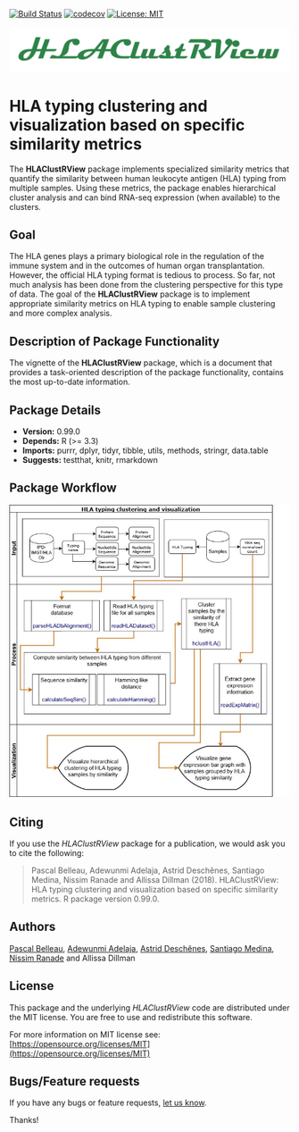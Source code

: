 [![Build Status](https://travis-ci.org/NCBI-Hackathons/HLAClustRView.svg?branch=master)](https://travis-ci.org/NCBI-Hackathons/HLAClustRView)
[![codecov](https://codecov.io/gh/NCBI-Hackathons/HLAClustRView/branch/master/graph/badge.svg)](https://codecov.io/gh/NCBI-Hackathons/HLAClustRView)
[![License: MIT](https://img.shields.io/badge/License-MIT-yellow.svg)](https://opensource.org/licenses/MIT)

<p align="center">
<img src="/vignettes/HLAClustRViewLogo.png" alt=""/>
</p>

# HLA typing clustering and visualization based on specific similarity metrics #


The **HLAClustRView** package implements specialized similarity metrics that
quantify the similarity between human leukocyte antigen (HLA) typing from 
multiple samples. Using these metrics, the package enables hierarchical 
cluster analysis and can bind RNA-seq expression (when available) to the 
clusters.

## Goal ##

The HLA genes plays a primary biological role in 
the regulation of the immune system and in the outcomes of human organ 
transplantation. However, the official HLA typing format is tedious to process.
So far, not much analysis has been done from the clustering perspective for
this type of data.
The goal of the **HLAClustRView** package is to implement appropriate 
similarity metrics on HLA typing to enable sample clustering and more complex
analysis.

## Description of Package Functionality ##

The vignette of the **HLAClustRView** package, which is a document that 
provides a task-oriented description of the package functionality, contains the 
most up-to-date information.

## Package Details ##

* **Version:** 0.99.0
* **Depends:** R (>= 3.3)
* **Imports:** purrr, dplyr, tidyr, tibble, utils, methods, stringr, data.table
* **Suggests:** testthat, knitr, rmarkdown
    
## Package Workflow ##


<p align="center">
<img src="/vignettes/HLAdesign.jpg" alt=""/>
</>

## Citing ##

If you use the *HLAClustRView* package 
for a publication, we would ask you to cite the following:

> Pascal Belleau, Adewunmi Adelaja, Astrid Deschênes, Santiago Medina, Nissim Ranade and Allissa Dillman (2018). HLAClustRView: HLA typing clustering and visualization based on specific similarity metrics. R package version 0.99.0.

## Authors ##

[Pascal Belleau](http://ca.linkedin.com/in/pascalbelleau "Pascal Belleau"),
[Adewunmi Adelaja](https://www.linkedin.com/in/adewunmi-adelaja-2b3b1635/ "Adewunmi Adelaja"), 
[Astrid Deschênes](https://www.linkedin.com/in/astriddeschenes "Astrid Deschênes"),
[Santiago Medina](https://github.com/santiago1234), [Nissim Ranade](https://www.linkedin.com/in/nissim-ranade-4029b3b5 "Nissim Ranade") and Allissa Dillman

## License ##

This package and the underlying *HLAClustRView* code are distributed under 
the MIT license. You are free to use and redistribute this software. 

For more information on MIT license see: [https://opensource.org/licenses/MIT](https://opensource.org/licenses/MIT)

## Bugs/Feature requests ##

If you have any bugs or feature requests, 
[let us know](https://github.com/NCBI-Hackathons/Integrating-HLA-typing-methods-and-RNA-seq/issues). 

Thanks!
